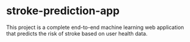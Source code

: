 # stroke-prediction-app
This project is a complete end-to-end machine learning web application that predicts the risk of stroke based on user health data.

